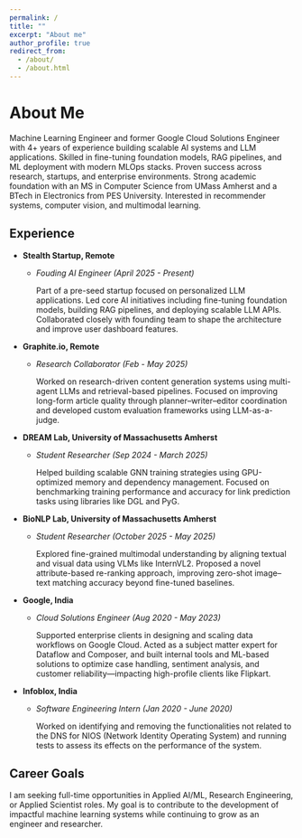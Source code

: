 ```yaml
---
permalink: /
title: ""
excerpt: "About me"
author_profile: true
redirect_from: 
  - /about/
  - /about.html
---
```

# About Me

Machine Learning Engineer and former Google Cloud Solutions Engineer with 4+ years of experience building scalable AI systems and LLM applications. Skilled in fine-tuning foundation models, RAG pipelines, and ML deployment with modern MLOps stacks. Proven success across research, startups, and enterprise environments. Strong academic foundation with an MS in Computer Science from UMass Amherst and a BTech in Electronics from PES University. Interested in recommender systems, computer vision, and multimodal learning.

## Experience
- **Stealth Startup, Remote**
  - *Fouding AI Engineer (April 2025 - Present)*


    Part of a pre-seed startup focused on personalized LLM applications. Led core AI initiatives including fine-tuning foundation models, building RAG pipelines, and deploying scalable LLM APIs. Collaborated closely with founding team to shape the architecture and improve user dashboard features.
    
- **Graphite.io, Remote**
  - *Research Collaborator (Feb - May 2025)*

  
    Worked on research-driven content generation systems using multi-agent LLMs and retrieval-based pipelines. Focused on improving long-form article quality through planner–writer–editor coordination and developed custom evaluation frameworks using LLM-as-a-judge.

- **DREAM Lab, University of Massachusetts Amherst**
  - *Student Researcher (Sep 2024 - March 2025)*
 
    
      Helped building scalable GNN training strategies using GPU-optimized memory and dependency management. Focused on benchmarking training performance and accuracy for link prediction tasks using libraries like DGL and PyG.

- **BioNLP Lab, University of Massachusetts Amherst**
  - *Student Researcher (October 2025 - May 2025)*
 
    
    Explored fine-grained multimodal understanding by aligning textual and visual data using VLMs like InternVL2. Proposed a novel attribute-based re-ranking approach, improving zero-shot image–text matching accuracy beyond fine-tuned baselines.

- **Google, India**
  - *Cloud Solutions Engineer (Aug 2020 - May 2023)*
 
    
    Supported enterprise clients in designing and scaling data workflows on Google Cloud. Acted as a subject matter expert for Dataflow and Composer, and built internal tools and ML-based solutions to optimize case handling, sentiment analysis, and customer reliability—impacting high-profile clients like Flipkart.

- **Infoblox, India**
  - *Software Engineering Intern (Jan 2020 - June 2020)*
 
    
    Worked on identifying and removing the functionalities not related to the DNS for NIOS (Network Identity Operating System) and running tests to assess its effects on the performance of the system.

## Career Goals


I am seeking full-time opportunities in Applied AI/ML, Research Engineering, or Applied Scientist roles. My goal is to contribute to the development of impactful machine learning systems while continuing to grow as an engineer and researcher.
